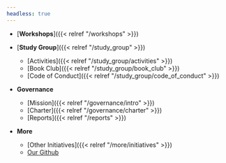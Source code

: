 ```yaml
---
headless: true
---
```


- [**Workshops**]({{< relref "/workshops" >}})


- [**Study Group**]({{< relref "/study_group" >}})
  - [Activities]({{< relref "/study_group/activities" >}})
  - [Book Club]({{< relref "/study_group/book_club" >}})
  - [Code of Conduct]({{< relref "/study_group/code_of_conduct" >}})


- **Governance**
  - [Mission]({{< relref "/governance/intro" >}})
  - [Charter]({{< relref "/governance/charter" >}})
  - [Reports]({{< relref "/reports" >}})

- **More** 
  - [Other Initiatives]({{< relref "/more/initiatives" >}})
  - [Our Github](https://github.com/uio-carpentry/)
